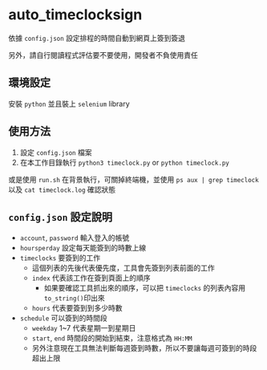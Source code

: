 # auto_timeclocksign
依據 `config.json` 設定排程的時間自動到網頁上簽到簽退

另外，請自行閱讀程式評估要不要使用，開發者不負使用責任

## 環境設定
安裝 `python` 並且裝上 `selenium` library

## 使用方法
1. 設定 `config.json` 檔案
2. 在本工作目錄執行 `python3 timeclock.py` or `python timeclock.py`

或是使用 `run.sh` 在背景執行，可關掉終端機，並使用 `ps aux | grep timeclock` 以及 `cat timeclock.log` 確認狀態

## `config.json` 設定說明
- `account`, `password` 輸入登入的帳號
- `hoursperday` 設定每天能簽到的時數上線
- `timeclocks` 要簽到的工作
  - 這個列表的先後代表優先度，工具會先簽到列表前面的工作
  - `index` 代表該工作在簽到頁面上的順序
    - 如果要確認工具抓出來的順序，可以把 `timeclocks` 的列表內容用`to_string()`印出來
  - `hours` 代表要簽到到多少時數
- `schedule` 可以簽到的時間段
  - `weekday` 1~7 代表星期一到星期日
  - `start`, `end` 時間段的開始到結束，注意格式為 `HH:MM`
  - 另外注意現在工具無法判斷每週簽到時數，所以不要讓每週可簽到的時段超出上限